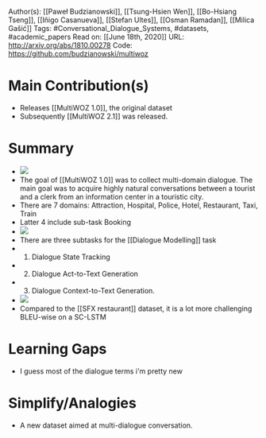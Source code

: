 Author(s): [[Paweł Budzianowski]], [[Tsung-Hsien Wen]], [[Bo-Hsiang Tseng]], [[Iñigo Casanueva]], [[Stefan Ultes]], [[Osman Ramadan]], [[Milica Gašić]]
Tags: #Conversational_Dialogue_Systems, #datasets, #academic_papers
Read on: [[June 18th, 2020]]
URL: http://arxiv.org/abs/1810.00278
Code: https://github.com/budzianowski/multiwoz
# Main Contribution(s)
- Releases [[MultiWOZ 1.0]], the original dataset
- Subsequently [[MultiWOZ 2.1]] was released.
# Summary
- ![](https://firebasestorage.googleapis.com/v0/b/firescript-577a2.appspot.com/o/imgs%2Fapp%2FPaperReadings%2F5YtDaEv25O.png?alt=media&token=572d6acc-5ecd-4df2-b044-87cab7617421)
- The goal of [[MultiWOZ 1.0]] was to collect multi-domain dialogue. The main goal was to acquire highly natural conversations between a tourist and a clerk from an information center in a touristic city.
- There are 7 domains: Attraction, Hospital, Police, Hotel, Restaurant, Taxi, Train
- Latter 4 include sub-task Booking
- ![](https://firebasestorage.googleapis.com/v0/b/firescript-577a2.appspot.com/o/imgs%2Fapp%2FPaperReadings%2FdX0CxvBUeI.png?alt=media&token=a2529f70-4929-40c5-8815-b1c462e368cd)
- There are three subtasks for the [[Dialogue Modelling]] task
- 1. Dialogue State Tracking
- 2. Dialogue Act-to-Text Generation
- 3. Dialogue Context-to-Text Generation.
- ![](https://firebasestorage.googleapis.com/v0/b/firescript-577a2.appspot.com/o/imgs%2Fapp%2FPaperReadings%2FNrVKDO1KbC.png?alt=media&token=e27f8850-a7bf-4dd7-8afb-046daa862c7a)
- Compared to the [[SFX restaurant]] dataset, it is a lot more challenging BLEU-wise on a SC-LSTM
# Learning Gaps
- I guess most of the dialogue terms i'm pretty new
# Simplify/Analogies
- A new dataset aimed at multi-dialogue conversation.
